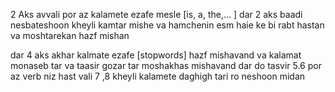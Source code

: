 2 Aks avvali por az kalamete ezafe mesle [is, a, the,... ] 
dar 2 aks baadi nesbateshoon kheyli kamtar mishe
va hamchenin esm haie ke bi rabt hastan va moshtarekan hazf mishan

dar 4 aks akhar kalmate ezafe [stopwords] hazf mishavand
va kalamat monaseb tar va taasir gozar tar moshakhas mishavand
dar do tasvir 5.6 por az verb niz hast vali 7 ,8 kheyli kalamete
daghigh tari ro neshoon midan 
